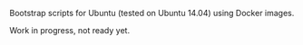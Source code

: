 Bootstrap scripts for Ubuntu (tested on Ubuntu 14.04) using Docker images.

Work in progress, not ready yet.
